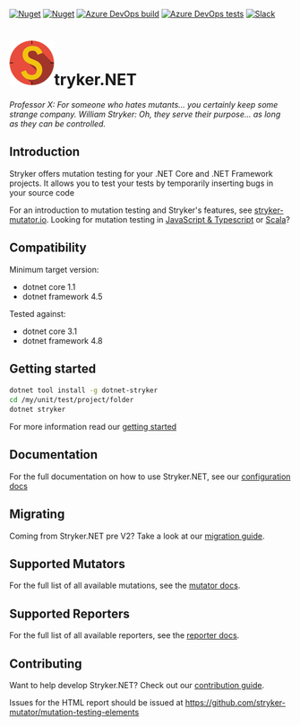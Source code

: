 [![Nuget](https://img.shields.io/nuget/v/dotnet-stryker.svg?color=blue&label=dotnet-stryker&style=flat-square)](https://www.nuget.org/packages/dotnet-stryker/)
[![Nuget](https://img.shields.io/nuget/dt/dotnet-stryker.svg?style=flat-square)](https://www.nuget.org/packages/dotnet-stryker/)
[![Azure DevOps build](https://img.shields.io/azure-devops/build/stryker-mutator/Stryker/4/master.svg?label=Azure%20Pipelines&style=flat-square)](https://dev.azure.com/stryker-mutator/Stryker/_build/latest?definitionId=4)
[![Azure DevOps tests](https://img.shields.io/azure-devops/tests/stryker-mutator/506a1f46-900e-434e-805f-ff8d36fc81af/4/master.svg?compact_message&style=flat-square)](https://dev.azure.com/stryker-mutator/Stryker/_build/latest?definitionId=4)
[![Slack](https://img.shields.io/badge/chat-on%20slack-blueviolet?style=flat-square)](https://join.slack.com/t/stryker-mutator/shared_invite/enQtOTUyMTYyNTg1NDQ0LTU4ODNmZDlmN2I3MmEyMTVhYjZlYmJkOThlNTY3NTM1M2QxYmM5YTM3ODQxYmJjY2YyYzllM2RkMmM1NjNjZjM)

# ![S](https://raw.githubusercontent.com/stryker-mutator/stryker-mutator.github.io/master/images/stryker-80x80.png)tryker.NET
*Professor X: For someone who hates mutants... you certainly keep some strange company.*
*William Stryker: Oh, they serve their purpose... as long as they can be controlled.*

## Introduction

Stryker offers mutation testing for your .NET Core and .NET Framework projects. It allows you to test your tests by temporarily inserting bugs in your source code

For an introduction to mutation testing and Stryker's features, see [stryker-mutator.io](https://stryker-mutator.io/). Looking for mutation testing in [JavaScript & Typescript](https://stryker-mutator.github.io/stryker) or [Scala](https://stryker-mutator.github.io/stryker4s)?

## Compatibility

Minimum target version:
 - dotnet core 1.1
 - dotnet framework 4.5

 Tested against:
  - dotnet core 3.1
  - dotnet framework 4.8

## Getting started

```bash
dotnet tool install -g dotnet-stryker
cd /my/unit/test/project/folder
dotnet stryker
```

For more information read our [getting started](https://stryker-mutator.io/docs/stryker-net/getting-started)

## Documentation

For the full documentation on how to use Stryker.NET, see our [configuration docs](https://stryker-mutator.io/docs/stryker-net/Configuration)

## Migrating

Coming from Stryker.NET pre V2? Take a look at our [migration guide](https://stryker-mutator.io/docs/stryker-net/migration-guide).

## Supported Mutators

For the full list of all available mutations, see the [mutator docs](https://stryker-mutator.io/docs/stryker-net/Mutators).

## Supported Reporters

For the full list of all available reporters, see the [reporter docs](https://stryker-mutator.io/docs/stryker-net/Reporters).

## Contributing

Want to help develop Stryker.NET? Check out our [contribution guide](/CONTRIBUTING.md).

Issues for the HTML report should be issued at https://github.com/stryker-mutator/mutation-testing-elements
